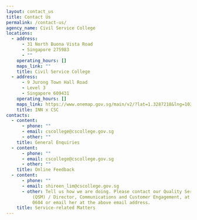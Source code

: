 ```yaml
---
layout: contact_us
title: Contact Us
permalink: /contact-us/
agency_name: Civil Service College
locations:
  - address:
      - 31 North Buona Vista Road
      - Singapore 275983
      - ""
    operating_hours: []
    maps_link: ""
    title: Civil Service College
  - address:
      - 9 Jurong Town Hall Road
      - Level 3
      - Singapore 609431
    operating_hours: []
    maps_link: https://www.onemap.gov.sg/main/v2/?lat=1.3287218&lng=103.7419323
    title: INN x CSC
contacts:
  - content:
      - phone: ""
      - email: cscollege@cscollege.gov.sg
      - other: ""
    title: General Enquiries
  - content:
      - phone: ""
      - email: cscollege@cscollege.gov.sg
      - other: ""
    title: Online Feedback
  - content:
      - phone: ""
      - email: shireen_lim@cscollege.gov.sg
      - other: Tell us how we are doing. Please contact our Quality Service Manager
          (QSM) / Director, Communications and Customer Engagement, at 1800 874
          0604 or email her at the above email address.
    title: Service-related Matters
---
```

